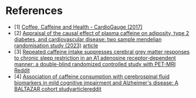 # References
- [1] [Coffee, Caffeine and Health - CardioGauge (2017)](https://www.youtube.com/watch?v=IwXpOhQKaUE)
- [2] [Appraisal of the causal effect of plasma caffeine on adiposity, type 2 diabetes, and cardiovascular disease: two sample mendelian randomisation study (2023)](https://bmjmedicine.bmj.com/content/2/1/e000335) [article](https://www.sciencealert.com/caffeine-in-your-blood-may-affect-body-fat-and-diabetes-risk-study-finds)
- [3] [Repeated caffeine intake suppresses cerebral grey matter responses to chronic sleep restriction in an A1 adenosine receptor-dependent manner: a double-blind randomized controlled study with PET-MRI](https://www.nature.com/articles/s41598-024-61421-8) [Reddit](https://www.reddit.com/r/science/comments/1e8nggj/caffeine_exacerbates_brain_changes_caused_by/)
- [4] [Association of caffeine consumption with cerebrospinal fluid biomarkers in mild cognitive impairment and Alzheimer's disease: A BALTAZAR cohort study](https://alz-journals.onlinelibrary.wiley.com/doi/10.1002/alz.14169)[article](https://www.psypost.org/caffeine-might-have-a-protective-role-against-alzheimers-disease/)[reddit](https://www.reddit.com/r/science/comments/1g0hbt1/caffeine_may_have_a_protective_role_against/)
